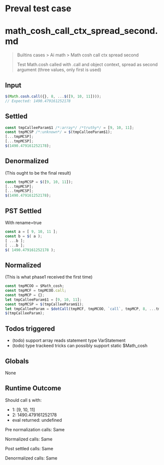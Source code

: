 # Preval test case

# math_cosh_call_ctx_spread_second.md

> Builtins cases > Ai math > Math cosh call ctx spread second
>
> Test Math.cosh called with .call and object context, spread as second argument (three values, only first is used)

## Input

`````js filename=intro
$(Math.cosh.call({}, 8, ...$([9, 10, 11])));
// Expected: 1490.479161252178
`````


## Settled


`````js filename=intro
const tmpCalleeParam$1 /*:array*/ /*truthy*/ = [9, 10, 11];
const tmpMCSP /*:unknown*/ = $(tmpCalleeParam$1);
[...tmpMCSP];
[...tmpMCSP];
$(1490.479161252178);
`````


## Denormalized
(This ought to be the final result)

`````js filename=intro
const tmpMCSP = $([9, 10, 11]);
[...tmpMCSP];
[...tmpMCSP];
$(1490.479161252178);
`````


## PST Settled
With rename=true

`````js filename=intro
const a = [ 9, 10, 11 ];
const b = $( a );
[ ...b ];
[ ...b ];
$( 1490.479161252178 );
`````


## Normalized
(This is what phase1 received the first time)

`````js filename=intro
const tmpMCOO = $Math_cosh;
const tmpMCF = tmpMCOO.call;
const tmpMCP = {};
let tmpCalleeParam$1 = [9, 10, 11];
const tmpMCSP = $(tmpCalleeParam$1);
let tmpCalleeParam = $dotCall(tmpMCF, tmpMCOO, `call`, tmpMCP, 8, ...tmpMCSP);
$(tmpCalleeParam);
`````


## Todos triggered


- (todo) support array reads statement type VarStatement
- (todo) type trackeed tricks can possibly support static $Math_cosh


## Globals


None


## Runtime Outcome


Should call `$` with:
 - 1: [9, 10, 11]
 - 2: 1490.479161252178
 - eval returned: undefined

Pre normalization calls: Same

Normalized calls: Same

Post settled calls: Same

Denormalized calls: Same
